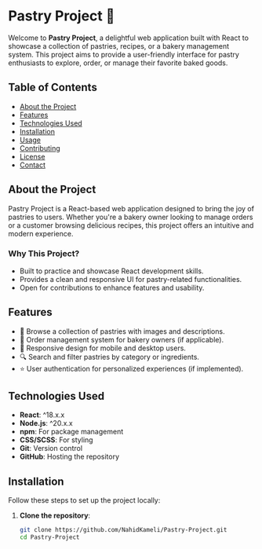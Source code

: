 # Pastry Project 🍰

Welcome to **Pastry Project**, a delightful web application built with React to showcase a collection of pastries, recipes, or a bakery management system. This project aims to provide a user-friendly interface for pastry enthusiasts to explore, order, or manage their favorite baked goods.

## Table of Contents
- [About the Project](#about-the-project)
- [Features](#features)
- [Technologies Used](#technologies-used)
- [Installation](#installation)
- [Usage](#usage)
- [Contributing](#contributing)
- [License](#license)
- [Contact](#contact)

## About the Project
Pastry Project is a React-based web application designed to bring the joy of pastries to users. Whether you're a bakery owner looking to manage orders or a customer browsing delicious recipes, this project offers an intuitive and modern experience.

### Why This Project?
- Built to practice and showcase React development skills.
- Provides a clean and responsive UI for pastry-related functionalities.
- Open for contributions to enhance features and usability.

## Features
- 🥐 Browse a collection of pastries with images and descriptions.
- 🍰 Order management system for bakery owners (if applicable).
- 📱 Responsive design for mobile and desktop users.
- 🔍 Search and filter pastries by category or ingredients.
- ⭐ User authentication for personalized experiences (if implemented).

## Technologies Used
- **React**: ^18.x.x
- **Node.js**: ^20.x.x
- **npm**: For package management
- **CSS/SCSS**: For styling
- **Git**: Version control
- **GitHub**: Hosting the repository

## Installation
Follow these steps to set up the project locally:

1. **Clone the repository**:
   ```bash
   git clone https://github.com/NahidKameli/Pastry-Project.git
   cd Pastry-Project

